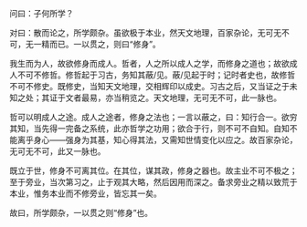问曰：子何所学？

对曰：散而论之，所学颇杂。虽欲极于本业，然天文地理，百家杂论，无可无不可，无一精而已。一以贯之，则曰“修身”。

我生而为人，故欲修身而成人。哲者，人之所以成人之学，而修身之道也；故欲成人不可不修哲。修哲起于习古，务知其蔽/见。蔽/见起于时；记时者史也，故修哲不可不修史。既修史，当知天文地理，交相辉印以成史。习古之后，又当证之于未知之处；其证于文者最易，亦当稍览之。天文地理，无可无不可，此一脉也。

哲可以明成人之途。成人之途者，修身之法也；一言以蔽之，曰：知行合一。欲穷其知，当先得一完备之系统，此亦哲学之功用；欲合于行，则不可不自知。自知不能离乎身心——强身为其基，知心得其法，又需知世情变化以应之。故百家杂论，无可无不可，此又一脉也。

既立于世，修身不可离其位。在其位，谋其政，修身之器也。故主业不可不极之；至于旁业，当次第习之，止于观其大略，然后因用而深之。备求旁业之精以致荒于本业，惟务本业而不修旁业，皆忘其一矣。

故曰，所学颇杂，一以贯之则“修身”也。
